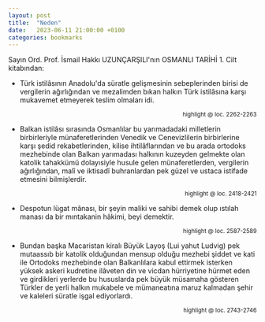 ```yaml
---
layout: post
title:  "Neden"
date:   2023-06-11 21:00:00 +0100
categories: bookmarks
---
```


Sayın Ord. Prof. İsmail Hakkı UZUNÇARŞILI'nın OSMANLI TARİHİ 1. Cilt kitabından:

* Türk istilâsının Anadolu'da süratle gelişmesinin sebeplerinden birisi de vergilerin ağırlığından ve mezalimden bıkan halkın Türk istilâsına karşı mukavemet etmeyerek teslim olmaları idi.

<p style="text-align: right;"><sup>highlight @ loc. 2262-2263</sup></p>

* Balkan istilâsı sırasında Osmanlılar bu yarımadadaki milletlerin birbirleriyle münaferetlerinden Venedik ve Cenevizlilerin birbirlerine karşı şedid rekabetlerinden, kilise ihtilâflarından ve bu arada ortodoks mezhebinde olan Balkan yarımadası halkının kuzeyden gelmekte olan katolik tahakkümü dolayısiyle husule gelen münaferetlerden, vergilerin ağırlığından, malî ve iktisadî buhranlardan pek güzel ve ustaca istifade etmesini bilmişlerdir.

<p style="text-align: right;"><sup>highlight @ loc. 2418-2421</sup></p>

* Despotun lügat mânası, bir şeyin maliki ve sahibi demek olup ıstılah manası da bir mıntakanin hâkimi, beyi demektir.

<p style="text-align: right;"><sup>highlight @ loc. 2587-2589</sup></p>

* Bundan başka Macaristan kiralı Büyük Layoş (Lui yahut Ludvig) pek mutaassıb bir katolik olduğundan mensup olduğu mezhebi şiddet ve kati ile Ortodoks mezhebinde olan Balkanlılara kabul ettirmek isterken yüksek askeri kudretine ilâveten din ve vicdan hürriyetine hürmet eden ve girdikleri yerlerde bu hususlarda pek büyük müsamaha gösteren Türkler de yerli halkın mukabele ve mümaneatına maruz kalmadan şehir ve kaleleri süratle işgal ediyorlardı.

<p style="text-align: right;"><sup>highlight @ loc. 2743-2746</sup></p>

